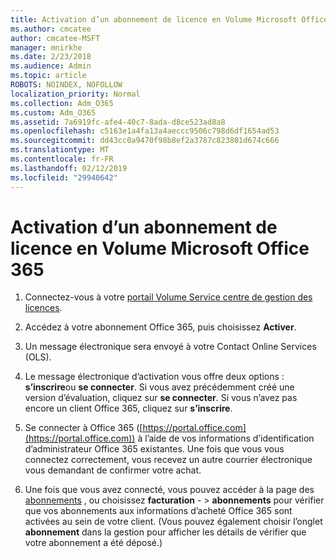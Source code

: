 ```yaml
---
title: Activation d’un abonnement de licence en Volume Microsoft Office 365
ms.author: cmcatee
author: cmcatee-MSFT
manager: mnirkhe
ms.date: 2/23/2018
ms.audience: Admin
ms.topic: article
ROBOTS: NOINDEX, NOFOLLOW
localization_priority: Normal
ms.collection: Adm_O365
ms.custom: Adm_O365
ms.assetid: 7a6919fc-afe4-40c7-8ada-d8ce523ad8a8
ms.openlocfilehash: c5163e1a4fa13a4aeccc9506c798d6df1654ad53
ms.sourcegitcommit: dd43cc0a9470f98b8ef2a3787c823801d674c666
ms.translationtype: MT
ms.contentlocale: fr-FR
ms.lasthandoff: 02/12/2019
ms.locfileid: "29940642"
---
```

# <a name="activating-a-microsoft-office-365-volume-license-subscription"></a>Activation d’un abonnement de licence en Volume Microsoft Office 365

1. Connectez-vous à votre [portail Volume Service centre de gestion des licences](http://go.microsoft.com/fwlink/p/?LinkId=329762).
    
2. Accédez à votre abonnement Office 365, puis choisissez **Activer**.
    
3. Un message électronique sera envoyé à votre Contact Online Services (OLS).
    
4. Le message électronique d’activation vous offre deux options : **s’inscrire**ou **se connecter**. Si vous avez précédemment créé une version d’évaluation, cliquez sur **se connecter**. Si vous n’avez pas encore un client Office 365, cliquez sur **s’inscrire**.
    
5. Se connecter à Office 365 ([https://portal.office.com](https://portal.office.com)) à l’aide de vos informations d’identification d’administrateur Office 365 existantes. Une fois que vous vous connectez correctement, vous recevez un autre courrier électronique vous demandant de confirmer votre achat.
    
6. Une fois que vous avez connecté, vous pouvez accéder à la page des [abonnements](https://go.microsoft.com/fwlink/p/?linkid=842054) , ou choisissez **facturation**  - \> **abonnements** pour vérifier que vos abonnements aux informations d’acheté Office 365 sont activées au sein de votre client. (Vous pouvez également choisir l’onglet **abonnement** dans la gestion pour afficher les détails de vérifier que votre abonnement a été déposé.) 
    

